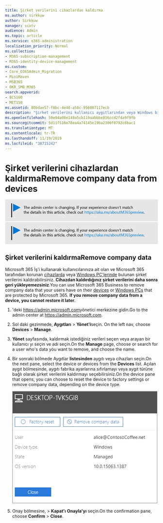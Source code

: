 ```yaml
---
title: Şirket verilerini cihazlardan kaldırma
ms.author: sirkkuw
author: Sirkkuw
manager: scotv
audience: Admin
ms.topic: article
ms.service: o365-administration
localization_priority: Normal
ms.collection:
- M365-subscription-management
- M365-identity-device-management
ms.custom:
- Core_O365Admin_Migration
- MiniMaven
- MSB365
- OKR_SMB_M365
search.appverid:
- BCS160
- MET150
ms.assetid: 80bdae57-f8bc-4e40-a58c-956007117ecb
description: "Şirket verilerini kullanıcı aygıtlarından veya Windows bilgisayarlarından kaldırmak için Microsoft 365 Business'ı nasıl kullanacağınızı öğrenin. "
ms.openlocfilehash: 59e94a08e149a5cb119aabbbe816ccd2f4a9f9fb
ms.sourcegitcommit: 5d11f516e78ea4a74145e19ba2300f0792c8bac1
ms.translationtype: MT
ms.contentlocale: tr-TR
ms.lasthandoff: 11/19/2019
ms.locfileid: "38715242"
---
```

# <a name="remove-company-data-from-devices"></a><span data-ttu-id="f1360-103">Şirket verilerini cihazlardan kaldırma</span><span class="sxs-lookup"><span data-stu-id="f1360-103">Remove company data from devices</span></span>

<span data-ttu-id="f1360-104">[![Yönetim merkezinin değiştiğini size bildirmeye yarayan etiket ve daha fazla ayrıntıyı aka.ms/aboutM365preview sayfasında bulabilirsiniz.](media/m365admincenterchanging.png)](https://docs.microsoft.com/office365/admin/microsoft-365-admin-center-preview)</span><span class="sxs-lookup"><span data-stu-id="f1360-104">[![Label to let you know the admin center is changing and you can find more details at aka.ms/aboutM365preview.](media/m365admincenterchanging.png)](https://docs.microsoft.com/office365/admin/microsoft-365-admin-center-preview)</span></span>

## <a name="remove-company-data"></a><span data-ttu-id="f1360-105">Şirket verilerini kaldırma</span><span class="sxs-lookup"><span data-stu-id="f1360-105">Remove company data</span></span>

<span data-ttu-id="f1360-p101">Microsoft 365 İş'i kullanarak kullanıcılarınıza ait olan ve Microsoft 365 tarafından korunan [cihazlarda](app-protection-settings-for-android-and-ios.md) veya [Windows PC'lerinde](protection-settings-for-windows-10-devices.md) bulunan şirket verilerini kaldırabilirsiniz. **Cihazdan kaldırdığınız şirket verilerini daha sonra geri yükleyemezsiniz**.</span><span class="sxs-lookup"><span data-stu-id="f1360-p101">You can use Microsoft 365 Business to remove company data that your users have on their [devices](app-protection-settings-for-android-and-ios.md) or [Windows PCs](protection-settings-for-windows-10-devices.md) that are protected by Microsoft 365. **If you remove company data from a device, you cannot restore it later**.</span></span> 
  
1. <span data-ttu-id="f1360-108">'deki <a href="https://go.microsoft.com/fwlink/p/?linkid=837890" target="_blank">https://admin.microsoft.com</a>yönetici merkezine gidin.</span><span class="sxs-lookup"><span data-stu-id="f1360-108">Go to the admin center at <a href="https://go.microsoft.com/fwlink/p/?linkid=837890" target="_blank">https://admin.microsoft.com</a>.</span></span>
    
2. <span data-ttu-id="f1360-109">Sol daki gezinmede, **Aygıtları** \> **Yönet'i**seçin.  </span><span class="sxs-lookup"><span data-stu-id="f1360-109">On the left nav, choose **Devices**  \> **Manage**.</span></span>
  
3. <span data-ttu-id="f1360-110">**Yönet** sayfasında, kaldırmak istediğiniz verileri seçen veya arayan bir kullanıcı yı seçin ve adı seçin.</span><span class="sxs-lookup"><span data-stu-id="f1360-110">On the **Manage** page, choose or search for a user who's data you want to remove, and choose the name.</span></span> 
    
4. <span data-ttu-id="f1360-111">Bir sonraki bölmede Aygıtlar **listesinden** aygıtı veya cihazları seçin.</span><span class="sxs-lookup"><span data-stu-id="f1360-111">On the next pane, select the device or devices from the **Devices** list.</span></span> <span data-ttu-id="f1360-112">Açılan aygıt bölmesinde, aygıtı fabrika ayarlarına sıfırlamayı veya aygıt türüne bağlı olarak şirket verilerini kaldırmayı seçebilirsiniz.</span><span class="sxs-lookup"><span data-stu-id="f1360-112">On the device pane that opens, you can choose to reset the device to factory settings or remove company data, depending on the device type.</span></span> 
    
    ![Şirket veri bölmesini kaldır'da, verileri kaldırmak istediğiniz aygıtı seçin.](media/resetorremove.png)
  
5. <span data-ttu-id="f1360-114">Onay bölmesine, \> **Kapat'ı** **Onayla'yı** seçin.</span><span class="sxs-lookup"><span data-stu-id="f1360-114">On the confirmation pane, choose **Confirm** \> **Close**.</span></span>
    



